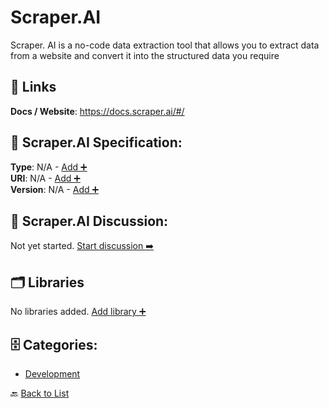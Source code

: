 # Scraper.AI

Scraper. AI is a no-code data extraction tool that allows you to extract data from a website and convert it into the structured data you require

##  🔗 Links
**Docs / Website**: https://docs.scraper.ai/#/

## 🧬 Scraper.AI Specification:
**Type**: N/A - [Add ➕](https://github.com/apis-list/apis-list/edit/main/apis.yaml#L17080)  
**URI**: N/A - [Add ➕](https://github.com/apis-list/apis-list/edit/main/apis.yaml#L17080)  
**Version**: N/A - [Add ➕](https://github.com/apis-list/apis-list/edit/main/apis.yaml#L17080)

## 💬 Scraper.AI Discussion:
Not yet started. [Start discussion ➡️](https://github.com/apis-list/apis-list/discussions/new)

## 🗂️ Libraries

No libraries added. [Add library ➕](https://github.com/apis-list/apis-list/edit/main/apis.yaml#L17080)    


## 🗄️ Categories:
- [Development](https://github.com/apis-list/apis-list#development-)

🔙  [Back to List](https://github.com/apis-list/apis-list)
